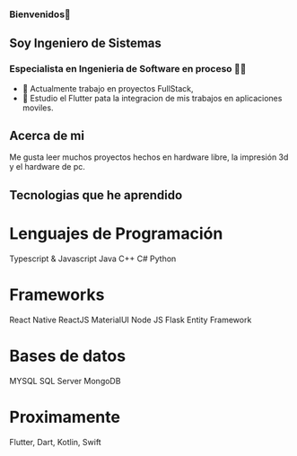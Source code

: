 ### Bienvenidos👋

## Soy Ingeniero de Sistemas 
### Especialista en Ingenieria de Software en proceso 👷‍♂️

- 🔭 Actualmente trabajo en proyectos FullStack,
- 🌱 Estudio el Flutter pata la integracion de mis trabajos en aplicaciones moviles.

## Acerca de mi 

Me gusta leer muchos proyectos hechos en hardware libre, la impresión 3d y el hardware de pc.

## Tecnologias que he aprendido

# Lenguajes de Programación

Typescript & Javascript 
Java
C++ 
C#
Python

# Frameworks

React Native
ReactJS
MaterialUI
Node JS
Flask
Entity Framework

# Bases de datos

MYSQL 
SQL Server
MongoDB

# Proximamente

Flutter, Dart, Kotlin, Swift


